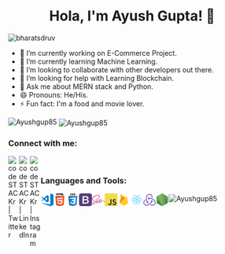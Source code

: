 <h1 align="center">Hola, I'm Ayush Gupta! 👋</h1>

<p align="left"> <img src="https://komarev.com/ghpvc/?username=Ayushgup85" alt="bharatsdruv" /> </p>

- 🔭 I’m currently working on E-Commerce Project.
- 🌱 I’m currently learning Machine Learning. 
- 👯 I’m looking to collaborate with other developers out there.
- 🤔 I’m looking for help with Learning Blockchain.
- 💬 Ask me about MERN stack and Python.
- 😄 Pronouns: He/His.
- ⚡ Fun fact: I'm a food and movie lover.
<p><img align="left" src="https://github-readme-stats.vercel.app/api/top-langs/?username=Ayushgup85&layout=compact" alt="Ayushgup85" /></p>
<p>&nbsp;<img align="center" src="https://github-readme-stats.vercel.app/api?username=Ayushgup85&show_icons=true" alt="Ayushgup85" /></p>

### Connect with me:



[<img align="left" alt="codeSTACKr | Twitter" width="22px" src="https://cdn.jsdelivr.net/npm/simple-icons@v3/icons/gmail.svg" />][gmail]
[<img align="left" alt="codeSTACKr | LinkedIn" width="22px" src="https://cdn.jsdelivr.net/npm/simple-icons@v3/icons/linkedin.svg" />][linkedin]
[<img align="left" alt="codeSTACKr | Instagram" width="22px" src="https://cdn.jsdelivr.net/npm/simple-icons@v3/icons/instagram.svg" />][instagram]

<br />


### Languages and Tools:


<img align="left" alt="Visual Studio Code" width="26px" src="https://raw.githubusercontent.com/github/explore/80688e429a7d4ef2fca1e82350fe8e3517d3494d/topics/visual-studio-code/visual-studio-code.png" />
<img align="left" alt="HTML5" width="26px" src="https://raw.githubusercontent.com/github/explore/80688e429a7d4ef2fca1e82350fe8e3517d3494d/topics/html/html.png" />
<img align="left" alt="CSS3" width="26px" src="https://raw.githubusercontent.com/github/explore/80688e429a7d4ef2fca1e82350fe8e3517d3494d/topics/css/css.png" />
<img align="left" alt="Bootstrap" width="26px" src="https://raw.githubusercontent.com/github/explore/80688e429a7d4ef2fca1e82350fe8e3517d3494d/topics/bootstrap/bootstrap.png" />
<img align="left" alt="Sass" width="26px" src="https://raw.githubusercontent.com/github/explore/80688e429a7d4ef2fca1e82350fe8e3517d3494d/topics/sass/sass.png" />
<img align="left" alt="JavaScript" width="26px" src="https://raw.githubusercontent.com/github/explore/80688e429a7d4ef2fca1e82350fe8e3517d3494d/topics/javascript/javascript.png" />
<img align="left" alt="Firebase" width="26px" src="https://raw.githubusercontent.com/github/explore/80688e429a7d4ef2fca1e82350fe8e3517d3494d/topics/firebase/firebase.png" />
<img align="left" alt="React" width="26px" src="https://raw.githubusercontent.com/github/explore/80688e429a7d4ef2fca1e82350fe8e3517d3494d/topics/react/react.png" />
<img align="left" alt="Redux" width="26px" src="https://raw.githubusercontent.com/github/explore/80688e429a7d4ef2fca1e82350fe8e3517d3494d/topics/redux/redux.png" />
<img align="left" alt="Node.js" width="26px" src="https://raw.githubusercontent.com/github/explore/80688e429a7d4ef2fca1e82350fe8e3517d3494d/topics/nodejs/nodejs.png" />



<p><img align="center" src="https://github-readme-streak-stats.herokuapp.com/?user=Ayushgup85&" alt="Ayushgup85" /></p>



[gmail]: mailto:ag7159441@gmail.com
[instagram]: https://instagram.com/ayushgupta5985/
[linkedin]: https://linkedin.com/in/ayush-851

